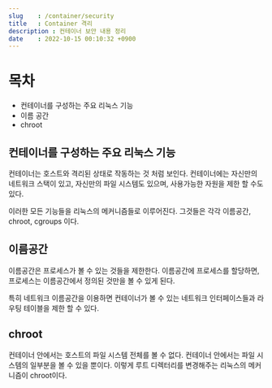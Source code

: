 ```yaml
---
slug    : /container/security
title   : Container 격리 
description : 컨테이너 보안 내용 정리
date    : 2022-10-15 00:10:32 +0900
---
```


# 목차
- 컨테이너를 구성하는 주요 리눅스 기능
- 이름 공간
- chroot

## 컨테이너를 구성하는 주요 리눅스 기능
컨테이너는 호스트와 격리된 상태로 작동하는 것 처럼 보인다. 컨테이너에는 자신만의 네트워크 스택이 있고, 자신만의 파일 시스템도 있으며, 사용가능한 자원을 제한 할 수도 있다. 

이러한 모든 기능들을 리눅스의 메커니즘들로 이루어진다. 그것들은 각각 이름공간, chroot, cgroups 이다. 

## 이름공간
이름공간은 프로세스가 볼 수 있는 것들을 제한한다. 이름공간에 프로세스를 할당하면, 프로세스는 이름공간에서 정의된 것만을 볼 수 있게 된다. 

특히 네트워크 이름공간을 이용하면 컨테이너가 볼 수 있는 네트워크 인터페이스들과 라우팅 테이블을 제한 할 수 있다. 

## chroot
컨테이너 안에서는 호스트의 파일 시스템 전체를 볼 수 없다. 컨테이너 안에서는 파일 시스템의 일부분을 볼 수 있을 뿐이다. 이렇게 루트 디렉터리를 변경해주는 리눅스의 메커니즘이 chroot이다. 

